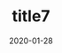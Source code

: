 ---
date: 2020-01-28
title: 'title7'
excerpt: 'desc 7'
slug: 'slug7'
blogpost: true

draft: true
published: false
---